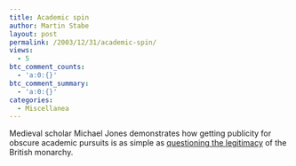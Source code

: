 ```yaml
---
title: Academic spin
author: Martin Stabe
layout: post
permalink: /2003/12/31/academic-spin/
views:
  - 5
btc_comment_counts:
  - 'a:0:{}'
btc_comment_summary:
  - 'a:0:{}'
categories:
  - Miscellanea
---
```

Medieval scholar Michael Jones demonstrates how getting publicity for obscure academic pursuits is as simple as [questioning the legitimacy][1] of the British monarchy.

 [1]: http://www.news.com.au/common/story_page/0,4057,8266043%255E13780,00.html